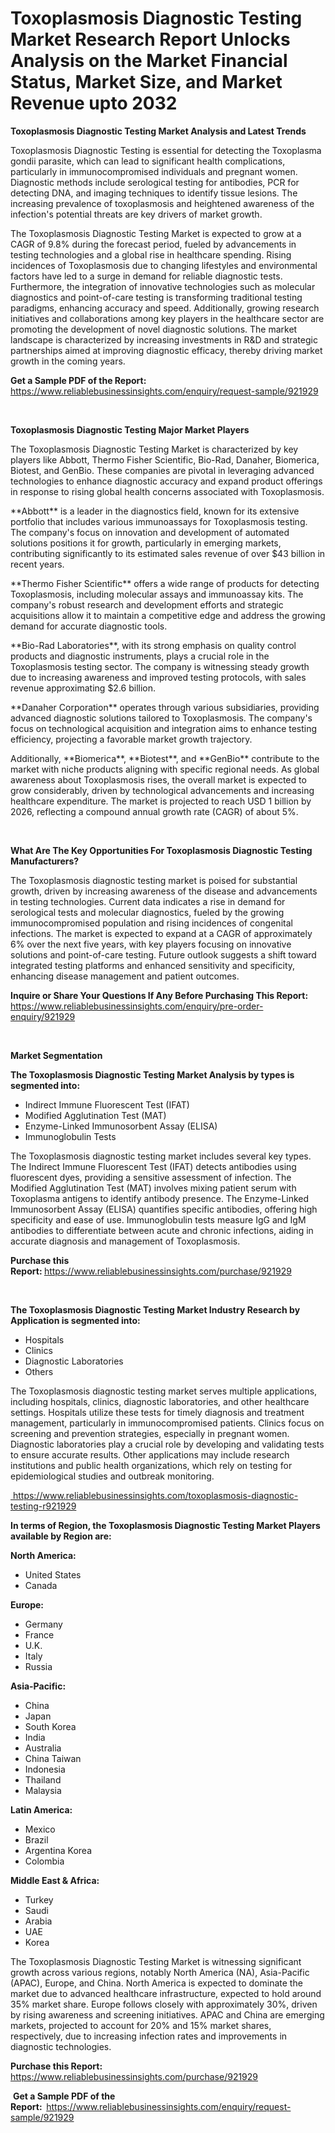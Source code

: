 <p><h1>Toxoplasmosis Diagnostic Testing Market Research Report Unlocks Analysis on the Market Financial Status, Market Size, and Market Revenue upto 2032</h1></p><p><strong>Toxoplasmosis Diagnostic Testing Market Analysis and Latest Trends</strong></p>
<p><p>Toxoplasmosis Diagnostic Testing is essential for detecting the Toxoplasma gondii parasite, which can lead to significant health complications, particularly in immunocompromised individuals and pregnant women. Diagnostic methods include serological testing for antibodies, PCR for detecting DNA, and imaging techniques to identify tissue lesions. The increasing prevalence of toxoplasmosis and heightened awareness of the infection's potential threats are key drivers of market growth.</p><p>The Toxoplasmosis Diagnostic Testing Market is expected to grow at a CAGR of 9.8% during the forecast period, fueled by advancements in testing technologies and a global rise in healthcare spending. Rising incidences of Toxoplasmosis due to changing lifestyles and environmental factors have led to a surge in demand for reliable diagnostic tests. Furthermore, the integration of innovative technologies such as molecular diagnostics and point-of-care testing is transforming traditional testing paradigms, enhancing accuracy and speed. Additionally, growing research initiatives and collaborations among key players in the healthcare sector are promoting the development of novel diagnostic solutions. The market landscape is characterized by increasing investments in R&D and strategic partnerships aimed at improving diagnostic efficacy, thereby driving market growth in the coming years.</p></p>
<p><strong>Get a Sample PDF of the Report:&nbsp;</strong> <a href="https://www.reliablebusinessinsights.com/enquiry/request-sample/921929?utm_campaign=2932&utm_medium=2&utm_source=Github&utm_content=ia&utm_term=18042025&utm_id=toxoplasmosis-diagnostic-testing">https://www.reliablebusinessinsights.com/enquiry/request-sample/921929</a></p>
<p>&nbsp;</p>
<p><strong>Toxoplasmosis Diagnostic Testing Major Market Players</strong></p>
<p><p>The Toxoplasmosis Diagnostic Testing Market is characterized by key players like Abbott, Thermo Fisher Scientific, Bio-Rad, Danaher, Biomerica, Biotest, and GenBio. These companies are pivotal in leveraging advanced technologies to enhance diagnostic accuracy and expand product offerings in response to rising global health concerns associated with Toxoplasmosis.</p><p>**Abbott** is a leader in the diagnostics field, known for its extensive portfolio that includes various immunoassays for Toxoplasmosis testing. The company's focus on innovation and development of automated solutions positions it for growth, particularly in emerging markets, contributing significantly to its estimated sales revenue of over $43 billion in recent years.</p><p>**Thermo Fisher Scientific** offers a wide range of products for detecting Toxoplasmosis, including molecular assays and immunoassay kits. The company's robust research and development efforts and strategic acquisitions allow it to maintain a competitive edge and address the growing demand for accurate diagnostic tools.</p><p>**Bio-Rad Laboratories**, with its strong emphasis on quality control products and diagnostic instruments, plays a crucial role in the Toxoplasmosis testing sector. The company is witnessing steady growth due to increasing awareness and improved testing protocols, with sales revenue approximating $2.6 billion.</p><p>**Danaher Corporation** operates through various subsidiaries, providing advanced diagnostic solutions tailored to Toxoplasmosis. The company's focus on technological acquisition and integration aims to enhance testing efficiency, projecting a favorable market growth trajectory.</p><p>Additionally, **Biomerica**, **Biotest**, and **GenBio** contribute to the market with niche products aligning with specific regional needs. As global awareness about Toxoplasmosis rises, the overall market is expected to grow considerably, driven by technological advancements and increasing healthcare expenditure. The market is projected to reach USD 1 billion by 2026, reflecting a compound annual growth rate (CAGR) of about 5%.</p></p>
<p>&nbsp;</p>
<p><strong>What Are The Key Opportunities For Toxoplasmosis Diagnostic Testing Manufacturers?</strong></p>
<p><p>The Toxoplasmosis diagnostic testing market is poised for substantial growth, driven by increasing awareness of the disease and advancements in testing technologies. Current data indicates a rise in demand for serological tests and molecular diagnostics, fueled by the growing immunocompromised population and rising incidences of congenital infections. The market is expected to expand at a CAGR of approximately 6% over the next five years, with key players focusing on innovative solutions and point-of-care testing. Future outlook suggests a shift toward integrated testing platforms and enhanced sensitivity and specificity, enhancing disease management and patient outcomes.</p></p>
<p><strong>Inquire or Share Your Questions If Any Before Purchasing This Report:</strong> <a href="https://www.reliablebusinessinsights.com/enquiry/pre-order-enquiry/921929?utm_campaign=2932&utm_medium=2&utm_source=Github&utm_content=ia&utm_term=18042025&utm_id=toxoplasmosis-diagnostic-testing">https://www.reliablebusinessinsights.com/enquiry/pre-order-enquiry/921929</a></p>
<p>&nbsp;</p>
<p><strong>Market Segmentation</strong></p>
<p><strong>The Toxoplasmosis Diagnostic Testing Market Analysis by types is segmented into:</strong></p>
<p><ul><li>Indirect Immune Fluorescent Test (IFAT)</li><li>Modified Agglutination Test (MAT)</li><li>Enzyme-Linked Immunosorbent Assay (ELISA)</li><li>Immunoglobulin Tests</li></ul></p>
<p><p>The Toxoplasmosis diagnostic testing market includes several key types. The Indirect Immune Fluorescent Test (IFAT) detects antibodies using fluorescent dyes, providing a sensitive assessment of infection. The Modified Agglutination Test (MAT) involves mixing patient serum with Toxoplasma antigens to identify antibody presence. The Enzyme-Linked Immunosorbent Assay (ELISA) quantifies specific antibodies, offering high specificity and ease of use. Immunoglobulin tests measure IgG and IgM antibodies to differentiate between acute and chronic infections, aiding in accurate diagnosis and management of Toxoplasmosis.</p></p>
<p><strong>Purchase this Report:&nbsp;</strong><a href="https://www.reliablebusinessinsights.com/purchase/921929?utm_campaign=2932&utm_medium=2&utm_source=Github&utm_content=ia&utm_term=18042025&utm_id=toxoplasmosis-diagnostic-testing">https://www.reliablebusinessinsights.com/purchase/921929</a></p>
<p>&nbsp;</p>
<p><strong>The Toxoplasmosis Diagnostic Testing Market Industry Research by Application is segmented into:</strong></p>
<p><ul><li>Hospitals</li><li>Clinics</li><li>Diagnostic Laboratories</li><li>Others</li></ul></p>
<p><p>The Toxoplasmosis diagnostic testing market serves multiple applications, including hospitals, clinics, diagnostic laboratories, and other healthcare settings. Hospitals utilize these tests for timely diagnosis and treatment management, particularly in immunocompromised patients. Clinics focus on screening and prevention strategies, especially in pregnant women. Diagnostic laboratories play a crucial role by developing and validating tests to ensure accurate results. Other applications may include research institutions and public health organizations, which rely on testing for epidemiological studies and outbreak monitoring.</p></p>
<p><a href="https://www.reliablebusinessinsights.com/toxoplasmosis-diagnostic-testing-r921929?utm_campaign=2932&utm_medium=2&utm_source=Github&utm_content=ia&utm_term=18042025&utm_id=toxoplasmosis-diagnostic-testing">&nbsp;https://www.reliablebusinessinsights.com/toxoplasmosis-diagnostic-testing-r921929</a></p>
<p><strong>In terms of Region, the Toxoplasmosis Diagnostic Testing Market Players available by Region are:</strong></p>
<p>
    <p> <strong> North America: </strong>
        <ul>
            <li>United States</li>
            <li>Canada</li>
        </ul>
        </p> 
    <p> <strong> Europe: </strong>
        <ul>
            <li>Germany</li>
            <li>France</li>
            <li>U.K.</li>
            <li>Italy</li>
            <li>Russia</li>
        </ul>
        </p> 
    <p> <strong> Asia-Pacific: </strong>
        <ul>
            <li>China</li>
            <li>Japan</li>
            <li>South Korea</li>
            <li>India</li>
            <li>Australia</li>
            <li>China Taiwan</li>
            <li>Indonesia</li>
            <li>Thailand</li>
            <li>Malaysia</li>
        </ul>
        </p> 
    <p> <strong> Latin America: </strong>
        <ul>
            <li>Mexico</li>
            <li>Brazil</li>
            <li>Argentina Korea</li>
            <li>Colombia</li>
        </ul>
        </p> 
    <p> <strong> Middle East & Africa: </strong>
        <ul>
            <li>Turkey</li>
            <li>Saudi</li>
            <li>Arabia</li>
            <li>UAE</li>
            <li>Korea</li>
        </ul>
    </p>
    </p>
<p><p>The Toxoplasmosis Diagnostic Testing Market is witnessing significant growth across various regions, notably North America (NA), Asia-Pacific (APAC), Europe, and China. North America is expected to dominate the market due to advanced healthcare infrastructure, expected to hold around 35% market share. Europe follows closely with approximately 30%, driven by rising awareness and screening initiatives. APAC and China are emerging markets, projected to account for 20% and 15% market shares, respectively, due to increasing infection rates and improvements in diagnostic technologies.</p></p>
<p><strong>Purchase this Report: </strong><a href="https://www.reliablebusinessinsights.com/purchase/921929?utm_campaign=2932&utm_medium=2&utm_source=Github&utm_content=ia&utm_term=18042025&utm_id=toxoplasmosis-diagnostic-testing">https://www.reliablebusinessinsights.com/purchase/921929</a></p>
<p>&nbsp;<strong>Get a Sample PDF of the Report:&nbsp;&nbsp;</strong><a href="https://www.reliablebusinessinsights.com/enquiry/request-sample/921929?utm_campaign=2932&utm_medium=2&utm_source=Github&utm_content=ia&utm_term=18042025&utm_id=toxoplasmosis-diagnostic-testing">https://www.reliablebusinessinsights.com/enquiry/request-sample/921929</a></p>
<p><strong></strong></p>
<p><p></p><p></p><p></p></p>